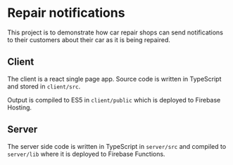 # Repair notifications

This project is to demonstrate how car repair shops can send notifications to their customers about their car as it is
being repaired.

## Client

The client is a react single page app. Source code is written in TypeScript and stored in `client/src`.

Output is compiled to ES5 in `client/public` which is deployed to Firebase Hosting.

## Server

The server side code is written in TypeScript in `server/src` and compiled to `server/lib` where it is deployed to
Firebase Functions.
